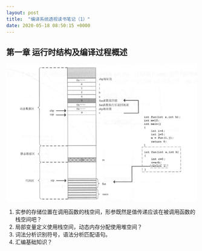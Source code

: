 ```yaml
---
layout: post
title:  "编译系统透视读书笔记（1）"
date: 2020-05-18 08:50:15 +0000   
---
```


第一章 运行时结构及编译过程概述
------

![c_run_stack](https://github.com/hujp/devops-logs/blob/master/statics/2020-05-18_c_run_stack.png)

1. 实参的存储位置在调用函数的栈空间，形参既然是值传递应该在被调用函数的栈空间吧？
2. 局部变量定义使用栈空间，动态内存分配使用堆空间？
3. 词法分析识别符号，语法分析匹配语句。
4. 汇编基础知识？
